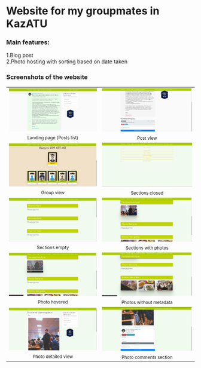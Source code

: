 # Website for my groupmates in KazATU

### Main features:

  1.Blog post<br>
  2.Photo hosting with sorting based on date taken

### Screenshots of the website

<table>

  <tr>
    <td align="center">
      <img src="sample_data/Screenshot_1.png" width="500"/><br/>
      <sub>Landing page (Posts list)</sub>
    </td>
    <td align="center">
      <img src="sample_data/Screenshot_2.png" width="500"/><br/>
      <sub>Post view</sub>
    </td>
  </tr>

  <tr>
    <td align="center">
      <img src="sample_data/Screenshot_3.png" width="500"/><br/>
      <sub>Group view</sub>
    </td>
    <td align="center">
      <img src="sample_data/Screenshot_4.png" width="500"/><br/>
      <sub>Sections closed</sub>
    </td>
  </tr>

  <tr>
    <td align="center">
      <img src="sample_data/Screenshot_5.png" width="500"/><br/>
      <sub>Sections empty</sub>
    </td>
    <td align="center">
      <img src="sample_data/Screenshot_6.png" width="500"/><br/>
      <sub>Sections with photos</sub>
    </td>
  </tr>

  <tr>
    <td align="center">
      <img src="sample_data/Screenshot_7.png" width="500"/><br/>
      <sub>Photo hovered</sub>
    </td>
    <td align="center">
      <img src="sample_data/Screenshot_8.png" width="500"/><br/>
      <sub>Photos without metadata</sub>
    </td>
  </tr>

  <tr>
    <td align="center">
      <img src="sample_data/Screenshot_9.png" width="500"/><br/>
      <sub>Photo detailed view</sub>
    </td>
    <td align="center">
      <img src="sample_data/Screenshot_10.png" width="500"/><br/>
      <sub>Photo comments section</sub>
    </td>
  </tr>

</table>
